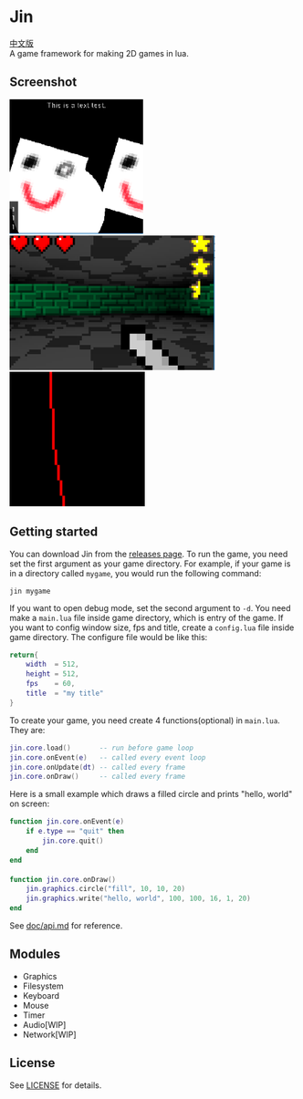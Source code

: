 # Jin 
[中文版](README_zh.md)   
A game framework for making 2D games in lua. 

## Screenshot   
![doc/screenshot/a.png](doc/screenshot/a.png) 
![doc/screenshot/b.png](doc/screenshot/b.png) 
![doc/screenshot/c.gif](doc/screenshot/c.gif) 

## Getting started    
You can download Jin from the [releases page](https://github.com/neonum/jin/releases). To 
run the game, you need set the first argument as your game directory. For example, if your 
game is in a directory called `mygame`, you would run the following command:    

```batch    
jin mygame
```    
    
If you want to open debug mode, set the second argument to `-d`. You need make a 
`main.lua` file inside game directory, which is entry of the game. If you want to config 
window size, fps and title, create a `config.lua` file inside game directory. The configure 
file would be like this:    

```lua     
return{
    width  = 512, 
    height = 512, 
    fps    = 60, 
    title  = "my title"
}
```
    
To create your game, you need create 4 functions(optional) in `main.lua`. They are:    

```lua     
jin.core.load()       -- run before game loop 
jin.core.onEvent(e)   -- called every event loop 
jin.core.onUpdate(dt) -- called every frame 
jin.core.onDraw()     -- called every frame 
```

Here is a small example which draws a filled circle and prints "hello, world" on screen: 

```lua 
function jin.core.onEvent(e) 
    if e.type == "quit" then 
        jin.core.quit() 
    end 
end 

function jin.core.onDraw() 
    jin.graphics.circle("fill", 10, 10, 20)
    jin.graphics.write("hello, world", 100, 100, 16, 1, 20)
end 
```

See [doc/api.md](doc/api.md) for reference.
    
## Modules   
* Graphics 
* Filesystem 
* Keyboard 
* Mouse 
* Timer 
* Audio[WIP]
* Network[WIP]

## License
See [LICENSE](LICENSE) for details.


